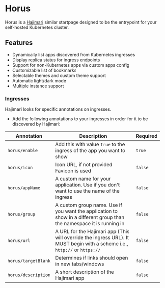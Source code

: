 # Horus

Horus is a [Hajimari](https://github.com/toboshii/hajimari) similar startpage designed to be the entrypoint for your self-hosted Kubernetes cluster.

## Features
- Dynamically list apps discovered from Kubernetes ingresses
- Display replica status for ingress endpoints
- Support for non-Kubernetes apps via custom apps config
- Customizable list of bookmarks
- Selectable themes and custom theme support
- Automatic light/dark mode
- Multiple instance support

### Ingresses

Hajimari looks for specific annotations on ingresses.

- Add the following annotations to your ingresses in order for it to be discovered by Hajimari:

| Annotation          | Description                                                                                                                                          | Required |
|---------------------|------------------------------------------------------------------------------------------------------------------------------------------------------|----------|
| `horus/enable`      | Add this with value `true` to the ingress of the app you want to show                                                                                | `true`   |
| `horus/icon`        | Icon URL, if not provided Favicon is used                                                                                                            | `false`  |
| `horus/appName`     | A custom name for your application. Use if you don't want to use the name of the ingress                                                             | `false`  |
| `horus/group`       | A custom group name. Use if you want the application to show in a different group than the namespace it is running in                                | `false`  |
| `horus/url`         | A URL for the Hajimari app (This will override the ingress URL). It MUST begin with a scheme i.e., `http://` or `https://`                           | `false`  |
| `horus/targetBlank` | Determines if links should open in new tabs/windows                                                                                                  | `false`  |
| `horus/description` | A short description of the Hajimari app                                                                                                              | `false`  |
